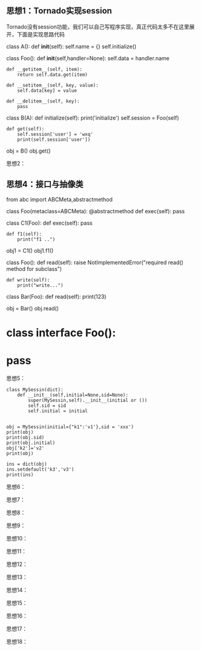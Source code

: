 ## 思想1：Tornado实现session
Tornado没有session功能，我们可以自己写程序实现，真正代码太多不在这里展开，下面是实现思路代码

class A():
    def __init__(self):
        self.name = {}
        self.initialize()

class Foo():
    def __init__(self,handler=None):
        self.data = handler.name

    def __getitem__(self, item):
        return self.data.get(item)

    def __setitem__(self, key, value):
        self.data[key] = value

    def __delitem__(self, key):
        pass

class B(A):
    def initialize(self):
        print('initialize')
        self.session = Foo(self)

    def get(self):
        self.session['user'] = 'wxq'
        print(self.session['user'])
obj = B()
obj.get()

思想2： 

## 思想4：接口与抽像类

from abc import ABCMeta,abstractmethod

class Foo(metaclass=ABCMeta):
    @abstractmethod
    def exec(self):
        pass

class C1(Foo):
    def exec(self):
        pass

    def f1(self):
        print("f1 ..")

obj1 = C1()
obj1.f1()

class Foo():
    def read(self):
        raise NotImplementedError("required read() method for subclass")

    def write(self):
        print("write...")

class Bar(Foo):
    def read(self):
        print(123)

obj = Bar()
obj.read()

# class interface Foo():
#     pass


思想5：
```
class MySessin(dict):
    def __init__(self,initial=None,sid=None):
        super(MySessin,self).__init__(initial or ())
        self.sid = sid
        self.initial = initial


obj = MySessin(initial={"k1":'v1'},sid = 'xxx')
print(obj)
print(obj.sid)
print(obj.initial)
obj['k2']='v2'
print(obj)

ins = dict(obj)
ins.setdefault('k3','v3')
print(ins)
```

思想6：


思想7：


思想8：

思想9：


思想10：


思想11：



思想12：

思想13：


思想14： 


思想15：

思想16：

思想17：

思想18：


